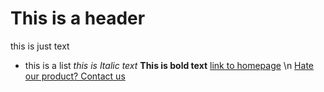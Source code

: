 # This is a header
this is just text
- this is a list
_this is Italic text_ 
**This is bold text**
[link to homepage](https://zesty-lemon.github.io/testWebsite/) \n
[Hate our product? Contact us](https://zesty-lemon.github.io/testWebsite/contactus)
